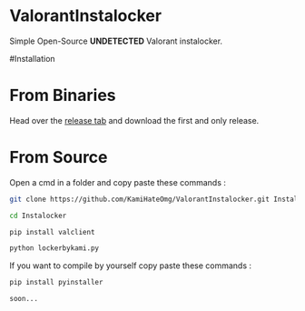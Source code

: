 # ValorantInstalocker
Simple Open-Source __UNDETECTED__ Valorant instalocker.

#Installation

# From Binaries

Head over the [release tab](https://github.com/KamiHateOmg/ValorantInstalocker/releases/tag/1.0.0.0) and download the first and only release.

# From Source

Open a cmd in a folder and copy paste these commands : 
```bash
git clone https://github.com/KamiHateOmg/ValorantInstalocker.git Instalocker
```
```bash
cd Instalocker
```
```bash
pip install valclient
```
```bash
python lockerbykami.py
```

If you want to compile by yourself copy paste these commands : 
```bash
pip install pyinstaller
```
```bash
soon...
```

